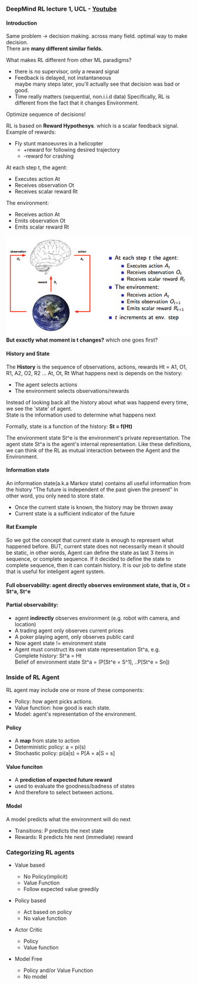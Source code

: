 ### DeepMind RL lecture 1, UCL - [Youtube](https://www.youtube.com/watch?v=2pWv7GOvuf0&list=PL7-jPKtc4r78-wCZcQn5IqyuWhBZ8fOxT&index=1)

#### Introduction

Same problem -> decision making. across many field. optimal way to make decision.  
There are **many different similar fields.**

What makes RL different from other ML paradigms?

-   there is no supervisor, only a reward signal
-   Feedback is delayed, not instantaneous  
    maybe many steps later, you'll actually see that decision was bad or good.
-   Time really matters (sequential, non.i.i.d data)
    Specifically, RL is different from the fact that it changes Environment.

Optimize sequence of decisions!

RL is based on **Reward Hypothesys**. which is a scalar feedback signal.  
Example of rewards:

-   Fly stunt manoeuvres in a helicopter
    -   +reward for following desired trajectory
    -   -reward for crashing

At each step t, the agent:

-   Executes action At
-   Receives observation Ot
-   Receives scalar reward Rt

The environment:

-   Receives action At
-   Emits observation Ot
-   Emits scalar reward Rt

![image](images/brain_and_earth.png 'title')  
**But exactly what moment is t changes?** which one goes first?

#### History and State

The **History** is the sequence of observations, actions, rewards
Ht = A1, O1, R1, A2, O2, R2 ... At, Ot, Rt
What happens next is depends on the history:

-   The agent selects actions
-   The environment selects observations/rewards

Instead of looking back all the history about what was happend every time,  
we see the 'state' of agent.  
State is the information used to determine what happens next

Formally, state is a function of the history:
**St = f(Ht)**

The environment state St^e is the environment's private representation.
The agent state St^a is the agent's internal representation.
Like these definitions, we can think of the RL as mutual interaction between the Agent and the Environment.

#### Information state

An information state(a.k.a Markov state) contains all useful information from the history
"The future is independent of the past given the present"
In other word, you only need to store state.

-   Once the current state is known, the history may be thrown away
-   Current state is a sufficient indicator of the future

#### Rat Example

So we got the concept that current state is enough to represent what happened before.
BUT, current state does not necessarily mean it should be static, in other words, Agent can
define the state as last 3 items in sequence, or complete sequence. If it decided to define
the state to complete sequence, then it can contain history.
It is our job to define state that is useful for inteligent agent system.

#### Full observability: agent **directly** observes environment state, that is, Ot = St^a, St^e

#### Partial observability:

-   agent **indirectly** observes environment (e.g. robot with camera, and location)
-   A trading agent only observes current prices
-   A poker playing agent, only observes public card
-   Now agent state != environment state
-   Agent must construct its own state representation St^a, e.g.  
    Complete history: St^a = Ht  
    Belief of environment state St^a = (P[St^e = S^1], ..P[St^e = Sn])

### Inside of RL Agent

RL agent may include one or more of these components:

-   Policy: how agent picks actions.
-   Value function: how good is each state.
-   Model: agent's representation of the environment.

#### Policy

-   A **map** from state to action
-   Deterministic policy: a = pi(s)
-   Stochastic policy: pi(a|s) = P[A = a|S = s]

#### Value funciton

-   A **prediction of expected future reward**
-   used to evaluate the goodness/badness of states
-   And therefore to select between actions.

#### Model

A model predicts what the environment will do next

-   Transitions: P predicts the next state
-   Rewards: R predicts hte next (immediate) reward

### Categorizing RL agents

-   Value based

    -   No Policy(implicit)
    -   Value Function
    -   Follow expected value greedily

-   Policy based

    -   Act based on policy
    -   No value function

-   Actor Critic

    -   Policy
    -   Value function

-   Model Free
    -   Policy and/or Value Function
    -   No model
